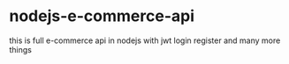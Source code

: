 # nodejs-e-commerce-api
this is full e-commerce api in nodejs with jwt login register and many more things 
